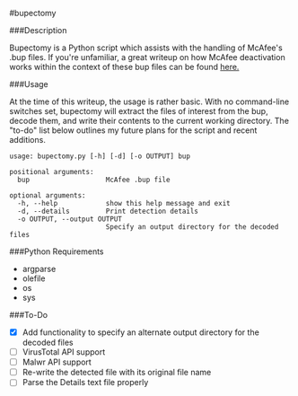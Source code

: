 #bupectomy

###Description

Bupectomy is a Python script which assists with the handling of McAfee's .bup files. If you're unfamiliar, a great writeup on how McAfee deactivation works within the context of these bup files can be found [here.](http://blog.opensecurityresearch.com/2012/07/unbup-mcafee-bup-extractor-for-linux.html)

###Usage

At the time of this writeup, the usage is rather basic. With no command-line switches set, bupectomy will extract the files of interest from the bup, decode them, and write their contents to the current working directory. The "to-do" list below outlines my future plans for the script and recent additions.

```
usage: bupectomy.py [-h] [-d] [-o OUTPUT] bup

positional arguments:
  bup                   McAfee .bup file

optional arguments:
  -h, --help            show this help message and exit
  -d, --details         Print detection details
  -o OUTPUT, --output OUTPUT
                        Specify an output directory for the decoded files
```

###Python Requirements

* argparse
* olefile
* os
* sys

###To-Do

- [x] Add functionality to specify an alternate output directory for the decoded files
- [ ] VirusTotal API support
- [ ] Malwr API support
- [ ] Re-write the detected file with its original file name
- [ ] Parse the Details text file properly
